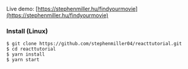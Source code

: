 Live demo: [https://stephenmiller.hu/findyourmovie](https://stephenmiller.hu/findyourmovie)

### Install (Linux)
```
$ git clone https://github.com/stephenmiller04/reacttutorial.git
$ cd reacttutorial
$ yarn install
$ yarn start
```